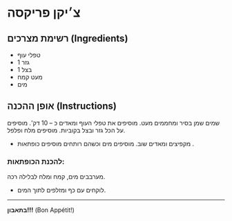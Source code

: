 # צ׳יקן פריקסה

## רשימת מצרכים (Ingredients)
- טפלי עוף
- 1 גזר
- 1 בצל
- מעט קמח
- מים

## אופן ההכנה (Instructions)
שמים שמן בסיר ומחממים מעט.
מוסיפים את טפלי העוף ומאדים כ – 10 דק'.
מוסיפים על הכל גזר ובצל בקוביות.
מוסיפים מלח ופלפל.
- מקפיצים ומאדים שוב.
מוסיפים מים וכשהם רותחים מוסיפים כופתאות .
### להכנת הכופתאות:
מערבבים מים, קמח ומלח לבלילה רכה.
- לוקחים עם כף ומזלפים לתוך המים.

---
**בתאבון!!!** (Bon Appétit!)
